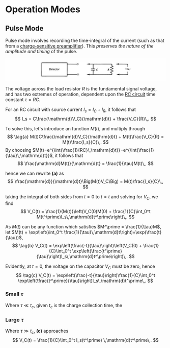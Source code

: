 Operation Modes
===============

Pulse Mode
----------
Pulse mode involves recording the time-integral of the current (such as that from a [charge-sensitive preamplifier](electronics.md#Charge-Sensitive-Amplifier)). This *preserves the nature of the amplitude and timing* of the pulse.

![Pulse Mode Schematic](images/pulse-mode.png)

The voltage across the load resistor $R$ is the fundamental signal voltage, and has two extremes of operation, dependent upon the [RC circuit](rc-circuits.md#RC-Circuit) time constant $\tau=RC$.

For an RC circuit with source current $I_s=I_C+I_R$, it follows that
$$
I_s = C\frac{\mathrm{d}V_C}{\mathrm{d}t} + \frac{V_C}{R}\,.
$$

To solve this, let's introduce an function $M(t)$, and multiply through 
$$
    \tag{a}
    M(t)C\frac{\mathrm{d}V_C}{\mathrm{d}t} + M(t)\frac{V_C}{R} = M(t)\frac{I_s}{C}\,.
$$
By choosing $M(t)=e^{\int{\frac{1}{RC}\,\mathrm{d}t}}=e^{\int{\frac{1}{\tau}\,\mathrm{d}t}}$, it follows that
$$
\frac{\mathrm{d}M(t)}{\mathrm{d}t} = \frac{1}{\tau}M(t)\,,
$$

hence we can rewrite **(a)** as
$$
    \frac{\mathrm{d}}{\mathrm{d}t}\Big(M(t)V_C\Big) = M(t)\frac{I_s}{C}\,,
$$

taking the integral of both sides from $t=0$ to $t=t$ and solving for $V_C$, we find
$$
V_C(t) = \frac{1}{M(t)}\left(V_C(0)M(0) + \frac{1}{C}\int_0^t M(t^\prime)I_s\,\mathrm{d}t^\prime\right)\,.
$$

As $M(t)$ can be any function which satisfies $M^\prime = \frac{1}{\tau}M$, let $M(t) = \exp\left(\int_0^t \frac{1}{\tau}\,\mathrm{d}t\right)=\exp(\frac{t}{\tau})$,
$$
    \tag{b}
    V_C(t) = \exp\left(\frac{-t}{\tau}\right)\left(V_C(0) + \frac{1}{C}\int_0^t \exp\left(\frac{t^\prime}{\tau}\right)I_s\,\mathrm{d}t^\prime\right)\,.
$$

Evidently, at $t=0$, the voltage on the capacitor $V_C$ must be zero, hence
$$
    \tag{c}
    V_C(t) = \exp\left(\frac{-t}{\tau}\right)\frac{1}{C}\int_0^t \exp\left(\frac{t^\prime}{\tau}\right)I_s\,\mathrm{d}t^\prime\,.
$$


### Small $\tau$
Where $\tau \ll t_c$, given $t_c$ is the charge collection time, the 

### Large $\tau$
Where $\tau \gg t_c$, **(c)** approaches
$$
    V_C(t) = \frac{1}{C}\int_0^t I_s(t^\prime) \,\mathrm{d}t^\prime\,.
$$